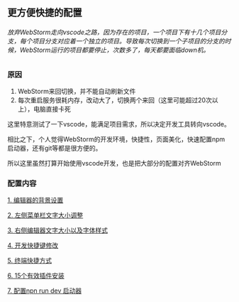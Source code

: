 ## 更方便快捷的配置

###### 放弃WebStorm走向vscode之路，因为存在的项目，一个项目下有十几个项目分支，每个项目分支对应着一个独立的项目。导致每次切换到一个子项目的分支的时候，WebStorm运行的项目都要停止，次数多了，每天都要面临down机。


### 原因

1. WebStorm来回切换，并不能自动刷新文件
2. 每次重启服务很耗内存，改动大了，切换两个来回（这里可能超过20次以上），电脑直接卡死


这里特意测试了一下vscode，能满足项目需求，所以决定开发工具转向vscode。

相比之下，个人觉得WebStorm的开发环境，快捷性，页面美化，快速配置npm启动器，还有git等都是很方便的。

所以这里虽然打算开始使用vscode开发，也是把大部分的配置对齐WebStorm


### 配置内容

[1. 编辑器的背景设置](https://github.com/Velg03961485/vscodeOfMore/tree/main/setting1)

[2. 左侧菜单栏文字大小调整](https://github.com/Velg03961485/vscodeOfMore/tree/main/setting2)

[3. 右侧编辑器文字大小以及字体样式](https://github.com/Velg03961485/vscodeOfMore/tree/main/setting3)

[4. 开发快捷键修改](https://github.com/Velg03961485/vscodeOfMore/tree/main/setting4)

[5. 终端快捷方式](https://github.com/Velg03961485/vscodeOfMore/tree/main/setting5)

[6. 15个有效插件安装](https://github.com/Velg03961485/vscodeOfMore/tree/main/setting6)

[7. 配置npn run dev 启动器](https://github.com/Velg03961485/vscodeOfMore/tree/main/setting7)
